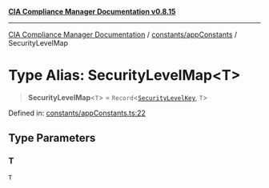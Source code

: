 [**CIA Compliance Manager Documentation v0.8.15**](../../../README.md)

***

[CIA Compliance Manager Documentation](../../../modules.md) / [constants/appConstants](../README.md) / SecurityLevelMap

# Type Alias: SecurityLevelMap\<T\>

> **SecurityLevelMap**\<`T`\> = `Record`\<[`SecurityLevelKey`](SecurityLevelKey.md), `T`\>

Defined in: [constants/appConstants.ts:22](https://github.com/Hack23/cia-compliance-manager/blob/50a3bb1fa64948444e36c06fee075b5043350db0/src/constants/appConstants.ts#L22)

## Type Parameters

### T

`T`
